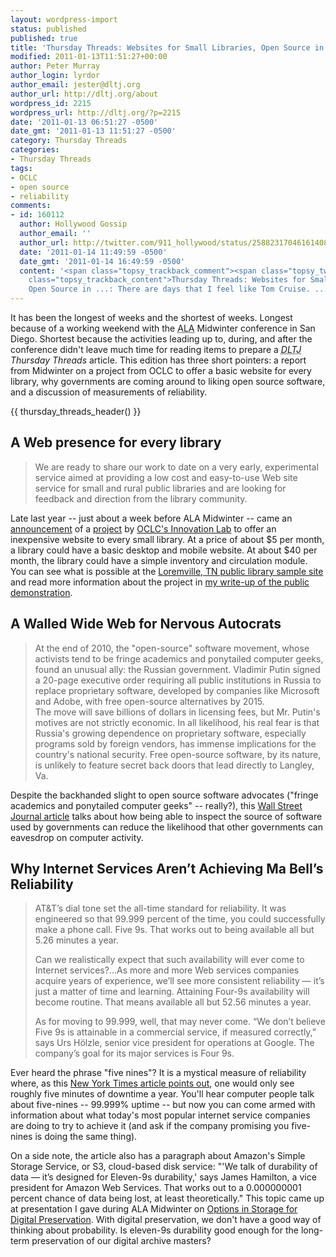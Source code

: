 ```yaml
---
layout: wordpress-import
status: published
published: true
title: 'Thursday Threads: Websites for Small Libraries, Open Source in Govt, Measuring Reliability'
modified: 2011-01-13T11:51:27+00:00
author: Peter Murray
author_login: lyrdor
author_email: jester@dltj.org
author_url: http://dltj.org/about
wordpress_id: 2215
wordpress_url: http://dltj.org/?p=2215
date: '2011-01-13 06:51:27 -0500'
date_gmt: '2011-01-13 11:51:27 -0500'
category: Thursday Threads
categories:
- Thursday Threads
tags:
- OCLC
- open source
- reliability
comments:
- id: 160112
  author: Hollywood Gossip
  author_email: ''
  author_url: http://twitter.com/911_hollywood/status/25882317046161408
  date: '2011-01-14 11:49:59 -0500'
  date_gmt: '2011-01-14 16:49:59 -0500'
  content: '<span class="topsy_trackback_comment"><span class="topsy_twitter_username"><span
    class="topsy_trackback_content">Thursday Threads: Websites for Small Libraries,
    Open Source in ...: There are days that I feel like Tom Cruise. ... http://bit.ly/hqzqah</span></span>'
---
```


<p>It has been the longest of weeks and the shortest of weeks.  Longest because of a working weekend with the <abbr title="American Library Association">ALA</abbr> Midwinter conference in San Diego.  Shortest because the activities leading up to, during, and after the conference didn't leave much time for reading items to prepare a <i><acronym title="Disruptive Library Technology Jester">DLTJ</acronym> Thursday Threads</i> article.  This edition has three short pointers:  a report from Midwinter on a project from OCLC to offer a basic website for every library, why governments are coming around to liking open source software, and a discussion of measurements of reliability.<br />
<!--more--></p>
{{ thursday_threads_header() }}
<h2><a name="web_presence">A Web presence for every library</a></h2>
<blockquote><p>We are ready to share our work to date on a very early, experimental service aimed at providing a low cost and easy-to-use Web site service for small and rural public libraries and are looking for feedback and direction from the library community. </p></blockquote>
<p>Late last year -- just about a week before ALA Midwinter -- came an <a href="http://community.oclc.org/cooperative/2010/12/a-web-presence-for-every-library.html" title="A Web presence for every library - The OCLC Cooperative Blog">announcement</a> of a <a href="http://beta.worldcat.org/lib/-/-/public/home">project</a> by <a href="http://beta.worldcat.org/lib/-/-/public/home" title="OCLC Innovation Lab">OCLC's Innovation Lab</a> to offer an inexpensive website to every small library.  At a price of about $5 per month, a library could have a basic desktop and mobile website.  At about $40 per month, the library could have a simple inventory and circulation module.  You can see what is possible at the <a href="http://experimental.worldcat.org/lib/n/us.tn.loremville-public-library" rel="noindex, nofollow" title="Loremville Public Library">Loremville, TN public library sample site</a> and read more information about the project in <a href="/article/a-web-presence-for-small-libraries/">my write-up of the public demonstration</a>.</p>
<h2><a name="open_source">A Walled Wide Web for Nervous Autocrats</a></h2>
<blockquote><p>At the end of 2010, the "open-source" software movement, whose activists tend to be fringe academics and ponytailed computer geeks, found an unusual ally: the Russian government. Vladimir Putin signed a 20-page executive order requiring all public institutions in Russia to replace proprietary software, developed by companies like Microsoft and Adobe, with free open-source alternatives by 2015.<br />
The move will save billions of dollars in licensing fees, but Mr. Putin's motives are not strictly economic. In all likelihood, his real fear is that Russia's growing dependence on proprietary software, especially programs sold by foreign vendors, has immense implications for the country's national security. Free open-source software, by its nature, is unlikely to feature secret back doors that lead directly to Langley, Va.</p></blockquote>
<p>Despite the backhanded slight to open source software advocates ("fringe academics and ponytailed computer geeks" -- really?), this <a href="http://online.wsj.com/article/SB10001424052748704415104576065641376054226.html" title="A Walled Wide Web for Nervous Autocrats - WSJ.com">Wall Street Journal article</a> talks about how being able to inspect the source of software used by governments can reduce the likelihood that other governments can eavesdrop on computer activity.</p>
<h2><a name="reliability">Why Internet Services Aren&rsquo;t Achieving Ma Bell&rsquo;s Reliability</a></h2>
<blockquote><p>AT&amp;T&rsquo;s dial tone set the all-time standard for reliability. It was engineered so that 99.999 percent of the time, you could successfully make a phone call. Five 9s. That works out to being available all but 5.26 minutes a year.</p>
<p>Can we realistically expect that such availability will ever come to Internet services?...As more and more Web services companies acquire years of experience, we&rsquo;ll see more consistent reliability &mdash; it&rsquo;s just a matter of time and learning. Attaining Four-9s availability will become routine. That means available all but 52.56 minutes a year.</p>
<p>As for moving to 99.999, well, that may never come. &ldquo;We don&rsquo;t believe Five 9s is attainable in a commercial service, if measured correctly,&rdquo; says Urs H&ouml;lzle, senior vice president for operations at Google. The company&rsquo;s goal for its major services is Four 9s.</p></blockquote>
<p>Ever heard the phrase "five nines"?  It is a mystical measure of reliability where, as this <a href="http://www.nytimes.com/2011/01/09/business/09digi.html" title="http://www.nytimes.com/2011/01/09/business/09digi.html">New York Times article points out</a>, one would only see roughly five minutes of downtime a year.  You'll hear computer people talk about five-nines -- 99.999% uptime -- but now you can come armed with information about what today's most popular internet service companies are doing to try to achieve it (and ask if the company promising you five-nines is doing the same thing).</p>
<p>On a side note, the article also has a paragraph about Amazon's Simple Storage Service, or S3, cloud-based disk service: "'We talk of durability of data &mdash; it&rsquo;s designed for Eleven-9s durability,' says James Hamilton, a vice president for Amazon Web Services. That works out to a 0.000000001 percent chance of data being lost, at least theoretically."  This topic came up at presentation I gave during ALA Midwinter on <a href="/article/preservation-storage-options/">Options in Storage for Digital Preservation</a>.  With digital preservation, we don't have a good way of thinking about probability.  Is eleven-9s durability good enough for the long-term preservation of our digital archive masters?</p>
